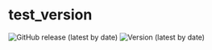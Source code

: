 # test_version
![GitHub release (latest by date)](https://img.shields.io/github/v/release/PaulaaSTIC/test_version)
![Version (latest by date)](https://img.shields.io/github/v/release/PaulaaSTIC/test_version?label=version)
